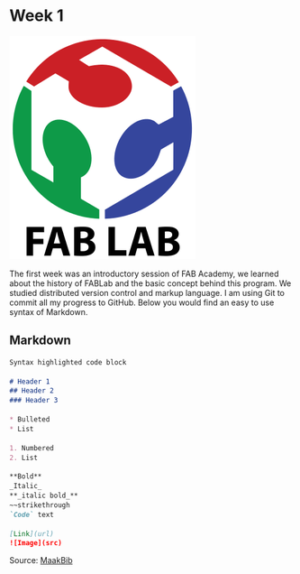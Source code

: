 # Week 1

![FABLab Logo](../session1/images/Fab_Lab_logo.png)

The first week was an introductory session of FAB Academy, we learned about the history of FABLab and the basic concept behind this program. We studied distributed version control and markup language. I am using Git to commit all my progress to GitHub. Below you would find an easy to use syntax of Markdown.

## Markdown
```markdown
Syntax highlighted code block

# Header 1
## Header 2
### Header 3

* Bulleted
* List

1. Numbered
2. List

**Bold** 
_Italic_
**_italic bold_**
~~strikethrough
`Code` text

[Link](url) 
![Image](src)
```
Source: [MaakBib](http://maakbib.be/activiteit-toevoegen-aan-maakbib/)